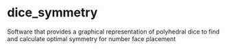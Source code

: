 # dice_symmetry
Software that provides a graphical representation of polyhedral dice to find and calculate optimal symmetry for number face placement
